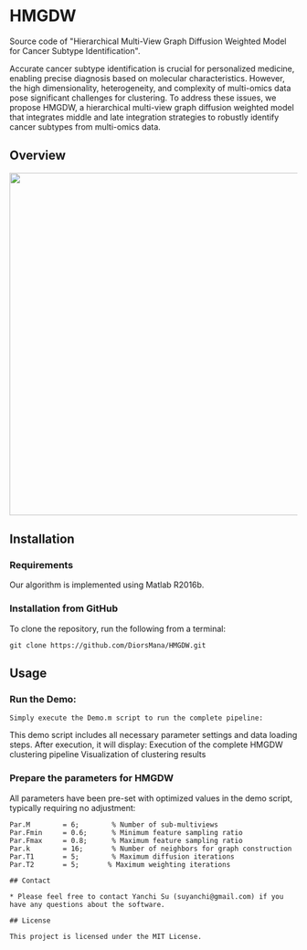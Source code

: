 # HMGDW
Source code of "Hierarchical Multi-View Graph Diffusion Weighted Model for Cancer Subtype Identification".

Accurate cancer subtype identification is crucial for personalized medicine, enabling precise diagnosis based on molecular characteristics. However, the high dimensionality, heterogeneity, and complexity of multi-omics data pose significant challenges for clustering. To address these issues, we propose HMGDW, a hierarchical multi-view graph diffusion weighted model that integrates middle and late integration strategies to robustly identify cancer subtypes from multi-omics data.
## Overview
<img src="https://github.com/DiorsMana/HMGDW/HMGDW.png" height="600" width="1000">

## Installation
### Requirements
Our algorithm is implemented using Matlab R2016b.
### Installation from GitHub
To clone the repository, run the following from a terminal:
```
git clone https://github.com/DiorsMana/HMGDW.git
```


## Usage
### Run the Demo:
```
Simply execute the Demo.m script to run the complete pipeline:
```
This demo script includes all necessary parameter settings and data loading steps. After execution, it will display:
Execution of the complete HMGDW clustering pipeline
Visualization of clustering results

### Prepare the parameters for HMGDW
All parameters have been pre-set with optimized values in the demo script, typically requiring no adjustment:
```
Par.M        = 6;        % Number of sub-multiviews
Par.Fmin     = 0.6;      % Minimum feature sampling ratio
Par.Fmax     = 0.8;      % Maximum feature sampling ratio
Par.k        = 16;       % Number of neighbors for graph construction
Par.T1       = 5;        % Maximum diffusion iterations
Par.T2       = 5;       % Maximum weighting iterations
```
```
## Contact

* Please feel free to contact Yanchi Su (suyanchi@gmail.com) if you have any questions about the software.

## License

This project is licensed under the MIT License.
